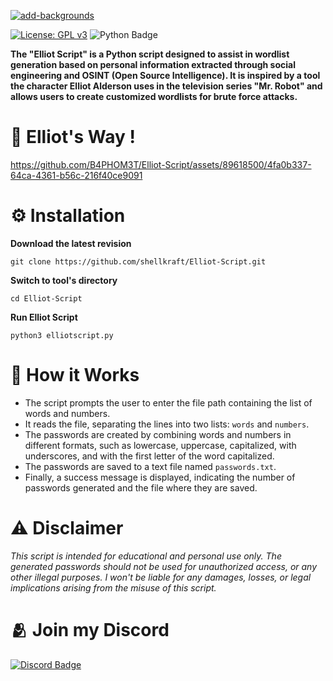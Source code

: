 <a href="https://fontmeme.com/add-backgrounds/"><img src="https://fontmeme.com/permalink/230625/95a68d5b6f27cc8236a13caf7b7beff5.png" alt="add-backgrounds" border="0"></a>

[![License: GPL v3](https://img.shields.io/badge/License-GPLv3-blue.svg)](https://www.gnu.org/licenses/gpl-3.0) ![Python Badge](https://img.shields.io/badge/Python-3776AB?logo=python&logoColor=fff&style=flat)

**The "Elliot Script" is a Python script designed to assist in wordlist generation based on personal information extracted through social engineering and OSINT (Open Source Intelligence). It is inspired by a tool the character Elliot Alderson uses in the television series "Mr. Robot" and allows users to create customized wordlists for brute force attacks.**
# 🎥 Elliot's Way !


https://github.com/B4PHOM3T/Elliot-Script/assets/89618500/4fa0b337-64ca-4361-b56c-216f40ce9091


# ⚙️ Installation
**Download the latest revision**
```
git clone https://github.com/shellkraft/Elliot-Script.git
```
**Switch to tool's directory**
```
cd Elliot-Script
```
**Run Elliot Script**
```
python3 elliotscript.py
```
# 📖 How it Works
- The script prompts the user to enter the file path containing the list of words and numbers.
- It reads the file, separating the lines into two lists: `words` and `numbers`.
- The passwords are created by combining words and numbers in different formats, such as lowercase, uppercase, capitalized, with underscores, and with the first letter of the word capitalized.
- The passwords are saved to a text file named `passwords.txt`.
- Finally, a success message is displayed, indicating the number of passwords generated and the file where they are saved.
  
# ⚠️ Disclaimer
*This script is intended for educational and personal use only. The generated passwords should not be used for unauthorized access, or any other illegal purposes. I won't be liable for any damages, losses, or legal implications arising from the misuse of this script.*

# 🫂 Join my Discord
<a href="https://disboard.org/server/join/1025011157586673797" target="blank"><img align="center" img src="https://img.shields.io/badge/Discord-5865F2?logo=discord&logoColor=fff&style=for-the-badge" alt="Discord Badge" /></a>





